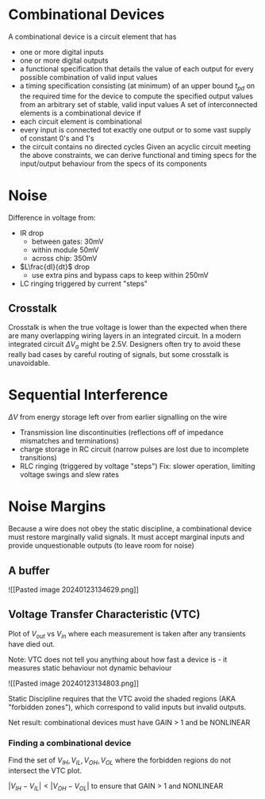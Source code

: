 # Combinational Devices
A combinational device is a circuit element that has
- one or more digital inputs
- one or more digital outputs
- a functional specification that details the value of each output for every possible combination of valid input values
- a timing specification consisting (at minimum) of an upper bound $t_{pd}$ on the required time for the device to compute the specified output values from an arbitrary set of stable, valid input values
A set of interconnected elements is a combinational device if 
- each circuit element is combinational
- every input is connected tot exactly one output or to some vast supply of constant 0's and 1's
- the circuit contains no directed cycles
Given an acyclic circuit meeting the above constraints, we can derive functional and timing specs for the input/output behaviour from the specs of its components

# Noise
Difference in voltage from:
- IR drop 
	- between gates: 30mV
	- within module 50mV
	- across chip: 350mV
- $L\frac{dI}{dt}$ drop
	- use extra pins and bypass caps to keep within 250mV
- LC ringing triggered by current "steps"

## Crosstalk
Crosstalk is when the true voltage is lower than the expected when there are many overlapping wiring layers in an integrated circuit. 
In a modern integrated circuit $\Delta V_a$ might be 2.5V. Designers often try to avoid these really bad cases by careful routing of signals, but some crosstalk is unavoidable.

# Sequential Interference
$\Delta V$ from energy storage left over from earlier signalling on the wire
- Transmission line discontinuities (reflections off of impedance mismatches and terminations)
- charge storage in RC circuit (narrow pulses are lost due to incomplete transitions)
- RLC ringing (triggered by voltage "steps")
Fix: slower operation, limiting voltage swings and slew rates

# Noise Margins
Because a wire does not obey the static discipline, a combinational device must restore marginally valid signals. It must accept marginal inputs and provide unquestionable outputs (to leave room for noise)

## A buffer
![[Pasted image 20240123134629.png]]
## Voltage Transfer Characteristic (VTC)
Plot of $V_{out} \text{ vs } V_{in}$ where each measurement is taken after any transients have died out.

Note: VTC does not tell you anything about how fast a device is - it measures static behaviour not dynamic behaviour

![[Pasted image 20240123134803.png]]

Static Discipline requires that the VTC avoid the shaded regions (AKA "forbidden zones"), which correspond to valid inputs but invalid outputs.

Net result: combinational devices must have GAIN > 1 and be NONLINEAR

### Finding a combinational device
Find the set of ${V_{IH}, V_{IL}, V_{OH}, V_{OL}}$ where the forbidden regions do not intersect the VTC plot.

$|V_{IH} - V_{IL}| < |V_{OH} - V_{OL}|$ to ensure that GAIN > 1 and NONLINEAR